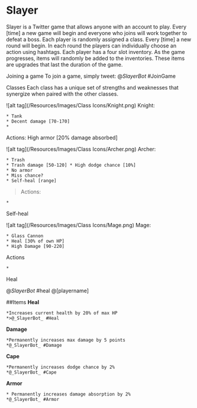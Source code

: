# Slayer

Slayer is a Twitter game that allows anyone with an account to play. Every [time] a new game will begin and everyone who joins will work together to defeat a boss. Each player is randomly assigned a class. Every [time] a new round will begin. In each round the players can individually choose an action using hashtags. Each player has a four slot inventory. As the game progresses, items will randomly be added to the inventories. These items are upgrades that last the duration of the game.


Joining a game
To join a game, simply tweet:
@_SlayerBot_ #JoinGame


Classes
Each class has a unique set of strengths and weaknesses that synergize when paired with the other classes.

![alt tag](/Resources/Images/Class Icons/Knight.png) Knight:

	* Tank
	* Decent damage [70-170]
	* 
Actions:
High armor [20% damage absorbed]



![alt tag](/Resources/Images/Class Icons/Archer.png) Archer:

	* Trash
	* Trash damage [50-120]	* High dodge chance [10%]
	* No armor
	* Miss chance?
	* Self-heal [range]





>Actions:

	* 
Self-heal




![alt tag](/Resources/Images/Class Icons/Mage.png)  Mage:

	* Glass Cannon
	* Heal [30% of own HP]
	* High Damage [90-220]

Actions

	* 
	
Heal


@_SlayerBot_ #heal @[playername]


##Items
**Heal**

	*Increases current health by 20% of max HP
	*>@_SlayerBot_ #Heal



**Damage**

	*Permanently increases max damage by 5 points
	*@_SlayerBot_ #Damage



**Cape**

	*Permanently increases dodge chance by 2%
	*@_SlayerBot_ #Cape



**Armor**

	* Permanently increases damage absorption by 2%
	*@_SlayerBot_ #Armor




